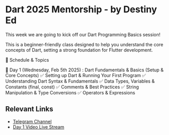 # Dart 2025 Mentorship - by Destiny Ed

This week we are going to kick off our Dart Programming Basics session! 

This is a beginner-friendly class designed to help you understand the core concepts of Dart, setting a strong foundation for Flutter development.

📅 Schedule & Topics

🔹 Day 1 (Wednesday, Feb 5th 2025) : Dart Fundamentals & Basics (Setup & Core Concepts)
✅ Setting up Dart & Running Your First Program
✅ Understanding Dart Syntax & Fundamentals
✅ Data Types, Variables & Constants (final, const)
✅ Comments & Best Practices
✅ String Manipulation & Type Conversions
✅ Operators & Expressions


## Relevant Links

- [Telegram Channel](https://t.me/code_with_destiny_ed)
- [Day 1 Video Live Stream](https://youtu.be/LYJOyyTHZLE)
